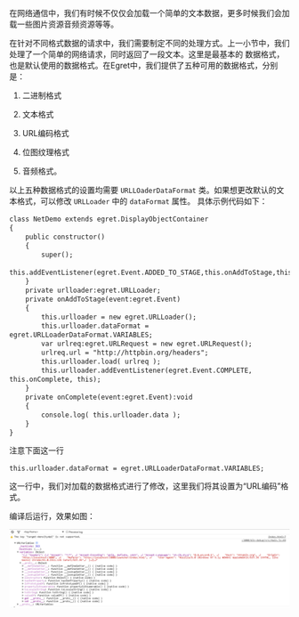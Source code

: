 在网络通信中，我们有时候不仅仅会加载一个简单的文本数据，更多时候我们会加载一些图片资源音频资源等等。

在针对不同格式数据的请求中，我们需要制定不同的处理方式。上一小节中，我们处理了一个简单的网络请求，同时返回了一段文本。这里是最基本的 数据格式，也是默认使用的数据格式。在Egret中，我们提供了五种可用的数据格式，分别是：

1. 二进制格式

1. 文本格式

1. URL编码格式

1. 位图纹理格式

1. 音频格式。

以上五种数据格式的设置均需要 `URLLOaderDataFormat` 类。如果想更改默认的文本格式，可以修改 `URLLoader` 中的 `dataFormat` 属性。 具体示例代码如下：

```
class NetDemo extends egret.DisplayObjectContainer
{
    public constructor()
    {
        super();
        this.addEventListener(egret.Event.ADDED_TO_STAGE,this.onAddToStage,this);
    }
    private urlloader:egret.URLLoader;
    private onAddToStage(event:egret.Event)
    {
        this.urlloader = new egret.URLLoader();
        this.urlloader.dataFormat = egret.URLLoaderDataFormat.VARIABLES;
        var urlreq:egret.URLRequest = new egret.URLRequest();
        urlreq.url = "http://httpbin.org/headers";
        this.urlloader.load( urlreq );
        this.urlloader.addEventListener(egret.Event.COMPLETE, this.onComplete, this);
    }
    private onComplete(event:egret.Event):void
    {
        console.log( this.urlloader.data );
    }
}   
```

注意下面这一行

```
this.urlloader.dataFormat = egret.URLLoaderDataFormat.VARIABLES;
```

这一行中，我们对加载的数据格式进行了修改，这里我们将其设置为“URL编码”格式。

编译后运行，效果如图：

![](568b4313ae75c.png)